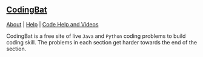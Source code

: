 ## [CodingBat](http://codingbat.com/java)

[About](http://codingbat.com/about.html) | [Help](http://codingbat.com/help.html) | [Code Help and Videos](http://codingbat.com/doc/code-help-videos.html)

CodingBat is a free site of live `Java` and `Python` coding problems to build coding skill. The problems in each section get harder towards the end of the section. 